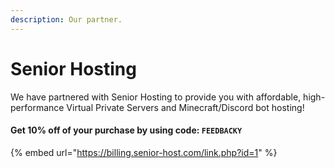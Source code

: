 ```yaml
---
description: Our partner.
---
```


# Senior Hosting

We have partnered with Senior Hosting to provide you with affordable, high-performance Virtual Private Servers and Minecraft/Discord bot hosting!

#### **Get 10% off of your purchase by using code:** `FEEDBACKY`

{% embed url="https://billing.senior-host.com/link.php?id=1" %}
